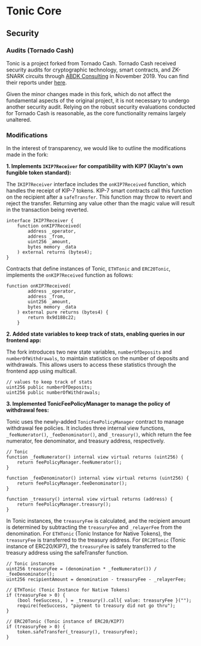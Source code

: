 # Tonic Core

## Security

### Audits (Tornado Cash)

Tonic is a project forked from Tornado Cash. Tornado Cash received security audits for cryptographic technology, smart contracts, and ZK-SNARK circuits through [ABDK Consulting](https://www.abdk.consulting) in November 2019. You can find their reports under [here](audit/tornado-cash/).

Given the minor changes made in this fork, which do not affect the fundamental aspects of the original project, it is not necessary to undergo another security audit. Relying on the robust security evaluations conducted for Tornado Cash is reasonable, as the core functionality remains largely unaltered.

### Modifications

In the interest of transparency, we would like to outline the modifications made in the fork:

**1. Implements `IKIP7Receiver` for compatibility with KIP7 (Klaytn's own fungible token standard):**

The `IKIP7Receiver` interface includes the `onKIP7Received` function, which handles the receipt of KIP-7 tokens. KIP-7 smart contracts call this function on the recipient after a `safeTransfer`. This function may throw to revert and reject the transfer. Returning any value other than the magic value will result in the transaction being reverted.

```solidity
interface IKIP7Receiver {
    function onKIP7Received(
        address _operator,
        address _from,
        uint256 _amount,
        bytes memory _data
    ) external returns (bytes4);
}
```

Contracts that define instances of Tonic, `ETHTonic` and `ERC20Tonic`, implements the `onKIP7Received` function as follows:

```solidity
function onKIP7Received(
        address _operator,
        address _from,
        uint256 _amount,
        bytes memory _data
    ) external pure returns (bytes4) {
        return 0x9d188c22;
    }
```

**2. Added state variables to keep track of stats, enabling queries in our frontend app:**

The fork introduces two new state variables, `numberOfDeposits` and `numberOfWithdrawals`, to maintain statistics on the number of deposits and withdrawals. This allows users to access these statistics through the frontend app using multicall.

```
// values to keep track of stats
uint256 public numberOfDeposits;
uint256 public numberOfWithdrawals;
```

**3. Implemented TonicFeePolicyManager to manage the policy of withdrawal fees:**

Tonic uses the newly-added `TonicFeePolicyManager` contract to manage withdrawal fee policies. It includes three internal view functions, `_feeNumerator()`, `_feeDenominator()`, and `_treasury()`, which return the fee numerator, fee denominator, and treasury address, respectively.

```solidity
// Tonic
function _feeNumerator() internal view virtual returns (uint256) {
    return feePolicyManager.feeNumerator();
}

function _feeDenominator() internal view virtual returns (uint256) {
    return feePolicyManager.feeDenominator();
}

function _treasury() internal view virtual returns (address) {
    return feePolicyManager.treasury();
}
```

In Tonic instances, the `treasuryFee` is calculated, and the recipient amount is determined by subtracting the `treasuryFee` and `_relayerFee` from the denomination. For `ETHTonic` (Tonic Instance for Native Tokens), the `treasuryFee` is transferred to the treasury address. For `ERC20Tonic` (Tonic instance of ERC20/KIP7), the `treasuryFee` is safely transferred to the treasury address using the safeTransfer function.

```solidity
// Tonic instances
uint256 treasuryFee = (denomination * _feeNumerator()) / _feeDenominator();
uint256 recipientAmount = denomination - treasuryFee - _relayerFee;

// ETHTonic (Tonic Instance for Native Tokens)
if (treasuryFee > 0) {
    (bool feeSuccess, ) = _treasury().call{ value: treasuryFee }("");
    require(feeSuccess, "payment to treasury did not go thru");
}

// ERC20Tonic (Tonic instance of ERC20/KIP7)
if (treasuryFee > 0) {
    token.safeTransfer(_treasury(), treasuryFee);
}
```
